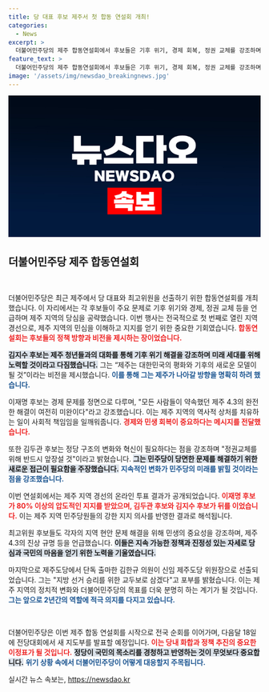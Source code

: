 ```yaml
---
title: 당 대표 후보 제주서 첫 합동 연설회 개최!
categories:
  - News
excerpt: >
  더불어민주당의 제주 합동연설회에서 후보들은 기후 위기, 경제 회복, 정권 교체를 강조하며 당심을 집중 공략했습니다. 이재명이 80% 지지를 얻은 가운데, 김두관은 변화와 혁신을 강조했습니다. 제주에서 시작된 경선의 향방이 주목받고 있습니다!
feature_text: >
  더불어민주당의 제주 합동연설회에서 후보들은 기후 위기, 경제 회복, 정권 교체를 강조하며 당심을 집중 공략했습니다. 이재명이 80% 지지를 얻은 가운데, 김두관은 변화와 혁신을 강조했습니다. 제주에서 시작된 경선의 향방이 주목받고 있습니다!
image: '/assets/img/newsdao_breakingnews.jpg'
---
```


<p><img src="/assets/img/newsdao_breakingnews.jpg" alt="pcversion 속보" /></p>

<h2 data-ke-size="size26">더불어민주당 제주 합동연설회</h2>

<p data-ke-size="size16">&nbsp;</p>

<p>더불어민주당은 최근 제주에서 당 대표와 최고위원을 선출하기 위한 합동연설회를 개최했습니다. 이 자리에서는 각 후보들이 주요 문제로 기후 위기와 경제, 정권 교체 등을 언급하며 제주 지역의 당심을 공략했습니다. 이번 행사는 전국적으로 첫 번째로 열린 지역 경선으로, 제주 지역의 민심을 이해하고 지지를 얻기 위한 중요한 기회였습니다. <b><span style="color: #ee2323;">합동연설회는 후보들의 정책 방향과 비전을 제시하는 장이었습니다.</span></b> </p>

<p><b><span style="background-color: #21538527;">김지수 후보는 제주 청년들과의 대화를 통해 기후 위기 해결을 강조하며 미래 세대를 위해 노력할 것이라고 다짐했습니다.</span></b> 그는 “제주는 대한민국의 평화와 기후의 새로운 모델이 될 것”이라는 비전을 제시했습니다. <b><span style="color: #1a5490;">이를 통해 그는 제주가 나아갈 방향을 명확히 하려 했습니다.</span></b></p>

<p>이재명 후보는 경제 문제를 정면으로 다루며, "모든 사람들이 약속했던 제주 4.3의 완전한 해결이 여전히 미완이다"라고 강조했습니다. 이는 제주 지역의 역사적 상처를 치유하는 일이 사회적 책임임을 일깨워줍니다. <b><span style="color: #ee2323;">경제와 민생 회복이 중요하다는 메시지를 전달했습니다.</span></b></p>

<p>또한 김두관 후보는 정당 구조의 변화와 혁신이 필요하다는 점을 강조하며 "정권교체를 위해 반드시 앞장설 것"이라고 밝혔습니다. <b><span style="background-color: #21538527;">그는 민주당이 당면한 문제를 해결하기 위한 새로운 접근이 필요함을 주장했습니다.</span></b> <b><span style="color: #1a5490;">지속적인 변화가 민주당의 미래를 밝힐 것이라는 점을 강조했습니다.</span></b></p>

<p>이번 연설회에서는 제주 지역 경선의 온라인 투표 결과가 공개되었습니다. <b><span style="color: #ee2323;">이재명 후보가 80% 이상의 압도적인 지지를 받았으며, 김두관 후보와 김지수 후보가 뒤를 이었습니다.</span></b> 이는 제주 지역 민주당원들의 강한 지지 의사를 반영한 결과로 해석됩니다.</p>

<p>최고위원 후보들도 각자의 지역 현안 문제 해결을 위해 민생의 중요성을 강조하며, 제주 4.3의 진상 규명 등을 언급했습니다. <b><span style="background-color: #21538527;">이들은 지속 가능한 정책과 진정성 있는 자세로 당심과 국민의 마음을 얻기 위한 노력을 기울였습니다.</span></b></p>

<p>마지막으로 제주도당에서 단독 출마한 김한규 의원이 신임 제주도당 위원장으로 선출되었습니다. 그는 "지방 선거 승리를 위한 교두보로 삼겠다"고 포부를 밝혔습니다. 이는 제주 지역의 정치적 변화와 더불어민주당의 목표를 더욱 분명히 하는 계기가 될 것입니다. <b><span style="color: #1a5490;">그는 앞으로 2년간의 역할에 적극 의지를 다지고 있습니다.</span></b></p>

<p data-ke-size="size16">&nbsp;</p>

<p>더불어민주당은 이번 제주 합동 연설회를 시작으로 전국 순회를 이어가며, 다음달 18일에 전당대회에서 새 지도부를 발표할 예정입니다. <b><span style="color: #ee2323;">이는 당내 화합과 정책 추진의 중요한 이정표가 될 것입니다.</span></b> <b><span style="background-color: #21538527;">정당이 국민의 목소리를 경청하고 반영하는 것이 무엇보다 중요합니다.</span></b> <b><span style="color: #1a5490;">위기 상황 속에서 더불어민주당이 어떻게 대응할지 주목됩니다.</span></b></p>
실시간 뉴스 속보는, <a href="https://newsdao.kr" rel="dofollow">https://newsdao.kr</a>


